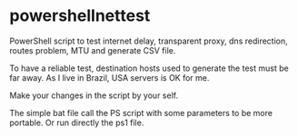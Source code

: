 # powershellnettest

PowerShell script to test internet delay, transparent proxy, dns redirection, routes problem, MTU and generate CSV file.

To have a reliable test, destination hosts used to generate the test must be far away. As I live in Brazil, USA servers is OK for me.

Make your changes in the script by your self.

The simple bat file call the PS script with some parameters to be more portable. Or run directly the ps1 file.
